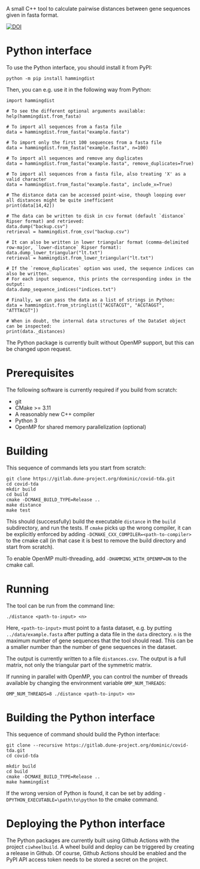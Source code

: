 A small C++ tool to calculate pairwise distances between gene sequences given in fasta format.

[![DOI](https://zenodo.org/badge/308676358.svg)](https://zenodo.org/badge/latestdoi/308676358)

# Python interface

To use the Python interface, you should install it from PyPI:

```
python -m pip install hammingdist
```

Then, you can e.g. use it in the following way from Python:

```
import hammingdist

# To see the different optional arguments available:
help(hammingdist.from_fasta)

# To import all sequences from a fasta file
data = hammingdist.from_fasta("example.fasta")

# To import only the first 100 sequences from a fasta file
data = hammingdist.from_fasta("example.fasta", n=100)

# To import all sequences and remove any duplicates
data = hammingdist.from_fasta("example.fasta", remove_duplicates=True)

# To import all sequences from a fasta file, also treating 'X' as a valid character
data = hammingdist.from_fasta("example.fasta", include_x=True)

# The distance data can be accessed point-wise, though looping over all distances might be quite inefficient
print(data[14,42])

# The data can be written to disk in csv format (default `distance` Ripser format) and retrieved:
data.dump("backup.csv")
retrieval = hammingdist.from_csv("backup.csv")

# It can also be written in lower triangular format (comma-delimited row-major, `lower-distance` Ripser format):
data.dump_lower_triangular("lt.txt")
retrieval = hammingdist.from_lower_triangular("lt.txt")

# If the `remove_duplicates` option was used, the sequence indices can also be written.
# For each input sequence, this prints the corresponding index in the output:
data.dump_sequence_indices("indices.txt")

# Finally, we can pass the data as a list of strings in Python:
data = hammingdist.from_stringlist(["ACGTACGT", "ACGTAGGT", "ATTTACGT"])

# When in doubt, the internal data structures of the DataSet object can be inspected:
print(data._distances)
```

The Python package is currently built without OpenMP support, but this can
be changed upon request.

# Prerequisites

The following software is currently required if you build from scratch:

* git
* CMake >= 3.11
* A reasonably new C++ compiler
* Python 3
* OpenMP for shared memory parallelization (optional)

# Building

This sequence of commands lets you start from scratch:

```
git clone https://gitlab.dune-project.org/dominic/covid-tda.git
cd covid-tda
mkdir build
cd build
cmake -DCMAKE_BUILD_TYPE=Release ..
make distance
make test
```

This should (successfully) build the executable `distance` in the `build` subdirectory,
and run the tests.
If `cmake` picks up the wrong compiler, it can be explicitly enforced by adding
`-DCMAKE_CXX_COMPILER=<path-to-compiler>` to the cmake call (in that case it is best
to remove the build directory and start from scratch).

To enable OpenMP multi-threading, add `-DHAMMING_WITH_OPENMP=ON` to the cmake call.

# Running

The tool can be run from the command line:

```
./distance <path-to-input> <n>
```

Here, `<path-to-input>` must point to a fasta dataset, e.g. by putting `../data/example.fasta`
after putting a data file in the `data` directory. `n` is the maximum number of gene
sequences that the tool should read. This can be a smaller number than the number of
gene sequences in the dataset.

The output is currently written to a file `distances.csv`. The output is a full
matrix, not only the triangular part of the symmetric matrix.

If running in parallel with OpenMP, you can control the number of threads available
by changing the environment variable `OMP_NUM_THREADS`:

```
OMP_NUM_THREADS=8 ./distance <path-to-input> <n>
```

# Building the Python interface

This sequence of command should build the Python interface:

```
git clone --recursive https://gitlab.dune-project.org/dominic/covid-tda.git
cd covid-tda

mkdir build
cd build
cmake -DCMAKE_BUILD_TYPE=Release ..
make hammingdist
```

If the wrong version of Python is found, it can be set by adding `-DPYTHON_EXECUTABLE=\path\to\python`
to the cmake command.

# Deploying the Python interface

The Python packages are currently built using Github Actions with the project
`ciwheelbuild`. A wheel build and deploy can be triggered by creating a release
in Github. Of course, Github Actions should be enabled and the PyPI API access
token needs to be stored a secret on the project.

